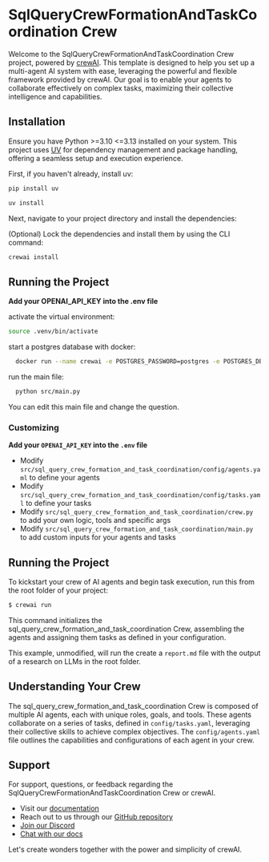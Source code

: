 # SqlQueryCrewFormationAndTaskCoordination Crew

Welcome to the SqlQueryCrewFormationAndTaskCoordination Crew project, powered by [crewAI](https://crewai.com). This template is designed to help you set up a multi-agent AI system with ease, leveraging the powerful and flexible framework provided by crewAI. Our goal is to enable your agents to collaborate effectively on complex tasks, maximizing their collective intelligence and capabilities.

## Installation

Ensure you have Python >=3.10 <=3.13 installed on your system. This project uses [UV](https://docs.astral.sh/uv/) for dependency management and package handling, offering a seamless setup and execution experience.

First, if you haven't already, install uv:

```bash
pip install uv

uv install
```

Next, navigate to your project directory and install the dependencies:

(Optional) Lock the dependencies and install them by using the CLI command:
```bash
crewai install
```


## Running the Project

**Add your OPENAI_API_KEY into the .env file**

activate the virtual environment:

```bash
source .venv/bin/activate
```

start a postgres database with docker:

```bash
  docker run --name crewai -e POSTGRES_PASSWORD=postgres -e POSTGRES_DB=postgres -p 5432:5432 -d postgres:14
```

run the main file:

```bash
  python src/main.py
```

You can edit this main file and change the question.


### Customizing

**Add your `OPENAI_API_KEY` into the `.env` file**

- Modify `src/sql_query_crew_formation_and_task_coordination/config/agents.yaml` to define your agents
- Modify `src/sql_query_crew_formation_and_task_coordination/config/tasks.yaml` to define your tasks
- Modify `src/sql_query_crew_formation_and_task_coordination/crew.py` to add your own logic, tools and specific args
- Modify `src/sql_query_crew_formation_and_task_coordination/main.py` to add custom inputs for your agents and tasks



## Running the Project

To kickstart your crew of AI agents and begin task execution, run this from the root folder of your project:

```bash
$ crewai run
```

This command initializes the sql_query_crew_formation_and_task_coordination Crew, assembling the agents and assigning them tasks as defined in your configuration.

This example, unmodified, will run the create a `report.md` file with the output of a research on LLMs in the root folder.

## Understanding Your Crew

The sql_query_crew_formation_and_task_coordination Crew is composed of multiple AI agents, each with unique roles, goals, and tools. These agents collaborate on a series of tasks, defined in `config/tasks.yaml`, leveraging their collective skills to achieve complex objectives. The `config/agents.yaml` file outlines the capabilities and configurations of each agent in your crew.

## Support

For support, questions, or feedback regarding the SqlQueryCrewFormationAndTaskCoordination Crew or crewAI.
- Visit our [documentation](https://docs.crewai.com)
- Reach out to us through our [GitHub repository](https://github.com/joaomdmoura/crewai)
- [Join our Discord](https://discord.com/invite/X4JWnZnxPb)
- [Chat with our docs](https://chatg.pt/DWjSBZn)

Let's create wonders together with the power and simplicity of crewAI.
